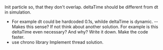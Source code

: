 Init particle so, that they don't overlap.
deltaTime should be different from dt in simulation.
- For example dt could be hardcoded 0.1s, whilde deltaTime is dynamic.
-- Makes this sense? If not think about another solution. For example is this deltaTime even necessary? And why? Write it down.
Make the code faster.
- use chrono library
Implement thread solution.